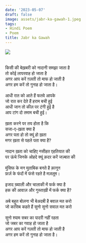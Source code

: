 ```yaml
---
date: '2023-05-07'
draft: false
image: assets/jabr-ka-gawah-1.jpeg
tags:
- Hindi Poem
- Poem
title: Jabr ka Gawah
---
```

[![](https://blogger.googleusercontent.com/img/a/AVvXsEj3aSTEqXsY35zp--uLUyW1zwaO6xI9Bk8GcaIAwuXYpb6nFciCTl0pN7RiBI_vCbtvaAwPw-_CNL2cxLZoA0XzsoHJbkceda0TD1cuaO-aRPGUv7a5QcJUIXJGNqjJBTd6wGs9Lv6nbCTENvJPUs-28GLXSYHbPD6vgqi3ld_e97r_xvqTcZY4lVeTEA)](https://blogger.googleusercontent.com/img/a/AVvXsEj3aSTEqXsY35zp--uLUyW1zwaO6xI9Bk8GcaIAwuXYpb6nFciCTl0pN7RiBI_vCbtvaAwPw-_CNL2cxLZoA0XzsoHJbkceda0TD1cuaO-aRPGUv7a5QcJUIXJGNqjJBTd6wGs9Lv6nbCTENvJPUs-28GLXSYHbPD6vgqi3ld_e97r_xvqTcZY4lVeTEA)\
  \
  \
किसी की बेख़बरी को नादानी समझा जाता है\
तो कोई लापरवाह हो जाता है\
अगर आप करें ग़लती तो माफ हो जाती है\
अगर हम करें तो गुनाह हो जाता है।\
  \
आधी रात को आते हैं फतवे आपके \
जो रात कर देते हैं हराम बची हुई\
आधी जान तो कील पर टंगी हुई है\
आप टांग दो तमाम बची हुई।\
  \
ख़ता करने पर तय होता है कि\
सजा-ए-ख़ता क्या है\
अगर पता हो तो क्यूं हो ख़ता \
मगर ख़ता से पहले पता क्या है?\
  \
नादान ख़ता को चाहिए नसीहत एहतियात की\
पर ऊंचे जिनके ओहदे क्यूं क़दर करें जज़्बात की\
  \
मुंसिफ के मन मुताबिक बनते है क़ानून \
फ़र्ज़ के फंदों में फंसे रहते है मज़लूम।\
  \
इजाद ख़्याली और चालाकी में फर्क क्या है\
हक की आवाज़ और गुस्ताख़ी में फर्क क्या है?\
  \
अबे बहुत बोलना भी बेअदबी है बवाल मत करो\
जो कासिब कहते हैं सुनो सुनो सवाल मत करो\
  \
सुनो श्याम सबर का पादरी नहीं रहता \
जो जबर का गवाह हो जाता है\
अगर आप करें गलती तो माफ हो जाती है\
अगर हम करें तो गुनाह हो जाता है।